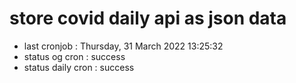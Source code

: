 # store covid daily api as json data

- last cronjob : Thursday, 31 March 2022 13:25:32
- status og cron : success
- status daily cron : success
      
      